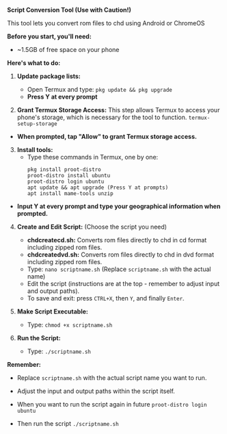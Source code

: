 **Script Conversion Tool (Use with Caution!)**

This tool lets you convert rom files to chd using Android or ChromeOS

**Before you start, you'll need:**

* ~1.5GB of free space on your phone

**Here's what to do:**

1. **Update package lists:**

   - Open Termux and type:
     ```pkg update && pkg upgrade```
   - **Press Y at every prompt**

2. **Grant Termux Storage Access:**
This step allows Termux to access your phone's storage, which is necessary for the tool to function.
```termux-setup-storage```
* **When prompted, tap "Allow" to grant Termux storage access.**

3. **Install tools:**
   - Type these commands in Termux, one by one:
     ```
     pkg install proot-distro
     proot-distro install ubuntu
     proot-distro login ubuntu
     apt update && apt upgrade (Press Y at prompts)
     apt install mame-tools unzip
     ```
* **Input Y at every prompt and type your geographical information when prompted.**

4. **Create and Edit Script:** (Choose the script you need)

   * **chdcreatecd.sh:** Converts rom files directly to chd in cd format including zipped rom files. 
   * **chdcreatedvd.sh:** Converts rom files directly to chd in dvd format including zipped rom files.

   - Type: `nano scriptname.sh` (Replace `scriptname.sh` with the actual name)
   - Edit the script (instructions are at the top - remember to adjust input and output paths).
   - To save and exit: press `CTRL+X`, then `Y`, and finally `Enter`.

6. **Make Script Executable:**
   - Type: `chmod +x scriptname.sh`

7. **Run the Script:**
   - Type: `./scriptname.sh`

**Remember:**

* Replace `scriptname.sh` with the actual script name you want to run.
* Adjust the input and output paths within the script itself.

* When you want to run the script again in future
```proot-distro login ubuntu```
* Then run the script
```./scriptname.sh```
